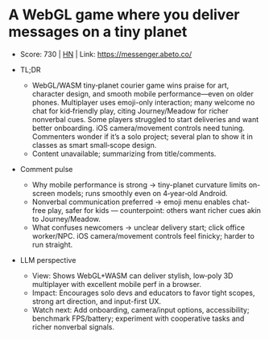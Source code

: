 # A WebGL game where you deliver messages on a tiny planet

- Score: 730 | [HN](https://news.ycombinator.com/item?id=45396441) | Link: https://messenger.abeto.co/

- TL;DR
    - WebGL/WASM tiny‑planet courier game wins praise for art, character design, and smooth mobile performance—even on older phones. Multiplayer uses emoji-only interaction; many welcome no chat for kid‑friendly play, citing Journey/Meadow for richer nonverbal cues. Some players struggled to start deliveries and want better onboarding. iOS camera/movement controls need tuning. Commenters wonder if it’s a solo project; several plan to show it in classes as smart small‑scope design.
    - Content unavailable; summarizing from title/comments.

- Comment pulse
    - Why mobile performance is strong → tiny-planet curvature limits on-screen models; runs smoothly even on 4‑year‑old Android.
    - Nonverbal communication preferred → emoji menu enables chat-free play, safer for kids — counterpoint: others want richer cues akin to Journey/Meadow.
    - What confuses newcomers → unclear delivery start; click office worker/NPC. iOS camera/movement controls feel finicky; harder to run straight.

- LLM perspective
    - View: Shows WebGL+WASM can deliver stylish, low‑poly 3D multiplayer with excellent mobile perf in a browser.
    - Impact: Encourages solo devs and educators to favor tight scopes, strong art direction, and input-first UX.
    - Watch next: Add onboarding, camera/input options, accessibility; benchmark FPS/battery; experiment with cooperative tasks and richer nonverbal signals.
